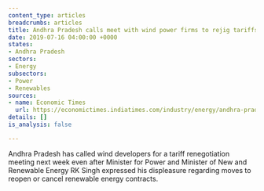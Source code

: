 ```yaml
---
content_type: articles
breadcrumbs: articles
title: Andhra Pradesh calls meet with wind power firms to rejig tariffs
date: 2019-07-16 04:00:00 +0000
states:
- Andhra Pradesh
sectors:
- Energy
subsectors:
- Power
- Renewables
sources:
- name: Economic Times
  url: https://economictimes.indiatimes.com/industry/energy/andhra-pradesh-calls-meet-with-wind-power-firms-to-rejig-tariffs/articleshow/70221356.cms
details: []
is_analysis: false

---
```

Andhra Pradesh has called wind developers for a tariff renegotiation meeting next week even after Minister for Power and Minister of New and Renewable Energy RK Singh expressed his displeasure regarding moves to reopen or cancel renewable energy contracts.